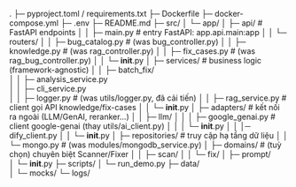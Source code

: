 .
├─ pyproject.toml / requirements.txt
├─ Dockerfile
├─ docker-compose.yml
├─ .env
├─ README.md
├─ src/
│  └─ app/
│     ├─ api/                           # FastAPI endpoints
│     │  ├─ main.py                     # entry FastAPI: app.api.main:app
│     │  └─ routers/
│     │     ├─ bug_catalog.py           # (was bug_controller.py)
│     │     ├─ knowledge.py             # (was rag_controller.py)
│     │     ├─ fix_cases.py             # (was rag_bug_controller.py)
│     │     └─ __init__.py
│     ├─ services/                      # business logic (framework-agnostic)
│     │  ├─ batch_fix/        
│     │  ├─ analysis_service.py         
│     │  ├─ cli_service.py              
│     │  ├─ logger.py                  # (was utils/logger.py, đã cải tiến)
│     │  ├─ rag_service.py              # client gọi API knowledge/fix-cases
│     │  └─ __init__.py
│     ├─ adapters/                      # kết nối ra ngoài (LLM/GenAI, reranker…)
│     │  ├─ llm/
│     │  │  ├─ google_genai.py          # client google-genai (thay utils/ai_client.py)
│     │  │  └─ __init__.py
│     │  │─ dify_client.py 
│     │  └─ __init__.py
│     ├─ repositories/                  # truy cập hạ tầng dữ liệu
│     │  └─ mongo.py                    # (was modules/mongodb_service.py)
│     ├─ domains/                       # (tuỳ chọn) chuyên biệt Scanner/Fixer
│     │  ├─ scan/
│     │  └─ fix/
│     ├─ prompt/                       
│     └─ __init__.py
├─ scripts/
│  └─ run_demo.py
├─ data/                    
│  └─ mocks/
└─ logs/              
